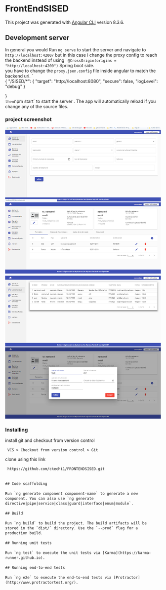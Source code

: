 # FrontEndSISED

This project was generated with [Angular CLI](https://github.com/angular/angular-cli) version 8.3.6.

## Development server

In general you would Run `ng serve` to start the  server and navigate to `http://localhost:4200/` but in this case i change the proxy config to reach the backend instead of using ` @CrossOrigin(origins = "http://localhost:4200")` Spring boot side.   
you have to change the `proxy.json.config` file inside angular to match the backend uri. 
`  
{ 
    "/SISED/*": {
        "target": "http://localhost:8080",
        "secure": false,
        "logLevel": "debug"
      }
     
}   
`
then `npm start` to start the server . The app will automatically reload if you change any of the source files. 
      
### project screenshot 

![alt text]( https://github.com/ckechi1/FRONTENDSISED/blob/master/img1.png)  
![alt text]( https://github.com/ckechi1/FRONTENDSISED/blob/master/img2.png)  
![alt text]( https://github.com/ckechi1/FRONTENDSISED/blob/master/img3.png)  
![alt text]( https://github.com/ckechi1/FRONTENDSISED/blob/master/img4.png) 

 ### Installing  
 install git and checkout from version control  
``` 
 VCS > Checkout from version control > Git   
 ``` 
clone using this link  
``` 
 https://github.com/ckechi1/FRONTENDSISED.git 
 

## Code scaffolding

Run `ng generate component component-name` to generate a new component. You can also use `ng generate directive|pipe|service|class|guard|interface|enum|module`.

## Build

Run `ng build` to build the project. The build artifacts will be stored in the `dist/` directory. Use the `--prod` flag for a production build.

## Running unit tests

Run `ng test` to execute the unit tests via [Karma](https://karma-runner.github.io).

## Running end-to-end tests

Run `ng e2e` to execute the end-to-end tests via [Protractor](http://www.protractortest.org/).


